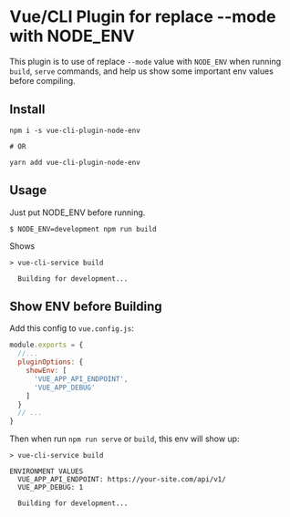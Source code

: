 # Vue/CLI Plugin for replace --mode with NODE_ENV

This plugin is to use of replace `--mode` value with `NODE_ENV` when running `build`, `serve` commands, 
and help us show some important env values before compiling.

## Install

```
npm i -s vue-cli-plugin-node-env

# OR

yarn add vue-cli-plugin-node-env
```

## Usage

Just put NODE_ENV before running.

```shell
$ NODE_ENV=development npm run build
```

Shows

```shell
> vue-cli-service build

  Building for development...

```

## Show ENV before Building

Add this config to  `vue.config.js`:

```javascript
module.exports = {
  //...
  pluginOptions: {
    showEnv: [
      'VUE_APP_API_ENDPOINT',
      'VUE_APP_DEBUG'
    ]
  }
  // ...
}
```

Then when run `npm run serve` or `build`, this env will show up:

```shell
> vue-cli-service build

ENVIRONMENT VALUES
  VUE_APP_API_ENDPOINT: https://your-site.com/api/v1/
  VUE_APP_DEBUG: 1

  Building for development...
```
